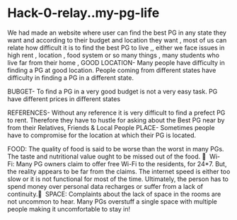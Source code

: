 # Hack-0-relay..my-pg-life
We had made an website where user can find the best PG in any state they want and according to their budget and location they want , most of us can relate how difficult it is to find the best PG to live ,, either we face issues in high rent , location , food system or so  many things , many students who live far from their home ,
GOOD LOCATION- Many people have difficulty in finding a PG at good location. People coming from different states have difficulty in finding a PG in a different state.

BUBGET- To find a PG in a very good budget is not a very easy task. PG have different prices in different states

REFERENCES- Without any reference it is very difficult to find a prefect PG to rent. Therefore they have to hustle for asking about the Best PG near by from their Relatives, Friends & Local People
PLACE- Sometimes people have to compromise for the location at which their PG is located. 

FOOD: The quality of food is said to be worse than the worst in many PGs. The taste and nutritional value ought to be missed out of the food.  
Wi-Fi: Many PG owners claim to offer free Wi-Fi to the residents, for 24*7. But, the reality appears to be far from the claims. The internet speed is either too slow or it is not functional for most of the time. Ultimately, the person has to spend money over personal data recharges or suffer from a lack of continuity. 
SPACE: Complaints about the lack of space in the rooms are not uncommon to hear. Many PGs overstuff a single space with multiple people making it uncomfortable to stay in!
